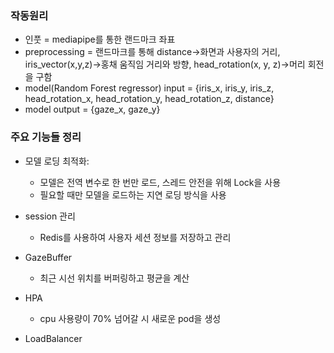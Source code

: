 ### **작동원리**

* 인풋 = mediapipe를 통한 랜드마크 좌표
* preprocessing = 랜드마크를 통해 distance->화면과 사용자의 거리, iris_vector(x,y,z)->홍채 움직임 거리와 방향, head_rotation(x, y, z)->머리 회전을 구함
* model(Random Forest regressor) input = {iris_x, iris_y, iris_z, head_rotation_x, head_rotation_y, head_rotation_z, distance}
* model output = {gaze_x, gaze_y}

### **주요 기능들 정리**

* 모델 로딩 최적화:
  * 모델은 전역 변수로 한 번만 로드, 스레드 안전을 위해 Lock을 사용
  * 필요할 때만 모델을 로드하는 지연 로딩 방식을 사용

* session 관리
  * Redis를 사용하여 사용자 세션 정보를 저장하고 관리

* GazeBuffer
  * 최근 시선 위치를 버퍼링하고 평균을 계산

* HPA
  * cpu 사용량이 70% 넘어갈 시 새로운 pod을 생성

* LoadBalancer